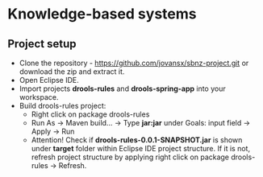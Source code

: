 # Knowledge-based systems

<h2>Project setup</h2>

 - Clone the repository - https://github.com/jovansx/sbnz-project.git or download the zip and extract it.
 - Open Eclipse IDE.
 - Import projects <b>drools-rules</b> and <b>drools-spring-app</b> into your workspace.
 - Build drools-rules project:
    - Right click on package drools-rules
    - Run As -> Maven build... -> Type <b>jar:jar</b> under Goals: input field -> Apply -> Run
    - Attention! Check if <b>drools-rules-0.0.1-SNAPSHOT.jar</b> is shown under <b>target</b> folder within Eclipse IDE project structure. If it is not, refresh project structure by applying right click on package drools-rules -> Refresh.
